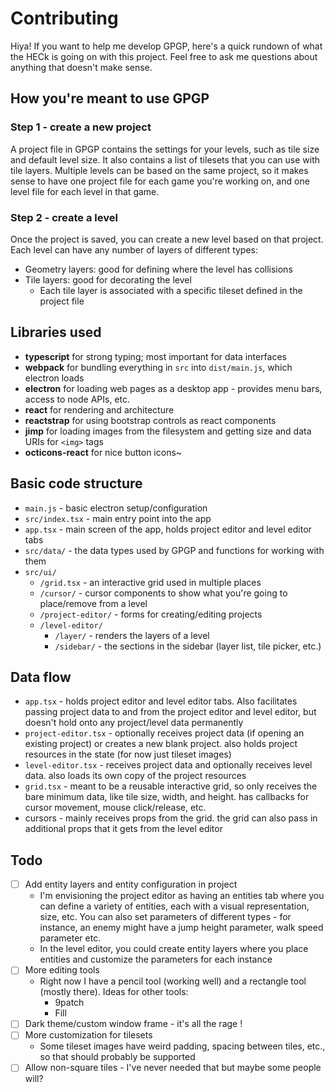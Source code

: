 # Contributing

Hiya! If you want to help me develop GPGP, here's a quick rundown of what the HECk is going on with this project. Feel free to ask me questions about anything that doesn't make sense.

## How you're meant to use GPGP

### Step 1 - create a new project
A project file in GPGP contains the settings for your levels, such as tile size and default level size. It also contains a list of tilesets that you can use with tile layers. Multiple levels can be based on the same project, so it makes sense to have one project file for each game you're working on, and one level file for each level in that game.

### Step 2 - create a level
Once the project is saved, you can create a new level based on that project. Each level can have any number of layers of different types:
- Geometry layers: good for defining where the level has collisions
- Tile layers: good for decorating the level
	- Each tile layer is associated with a specific tileset defined in the project file

## Libraries used
- **typescript** for strong typing; most important for data interfaces
- **webpack** for bundling everything in `src` into `dist/main.js`, which electron loads
- **electron** for loading web pages as a desktop app - provides menu bars, access to node APIs, etc.
- **react** for rendering and architecture
- **reactstrap** for using bootstrap controls as react components
- **jimp** for loading images from the filesystem and getting size and data URIs for `<img>` tags
- **octicons-react** for nice button icons~

## Basic code structure
- `main.js` - basic electron setup/configuration
- `src/index.tsx` - main entry point into the app
- `app.tsx` - main screen of the app, holds project editor and level editor tabs
- `src/data/` - the data types used by GPGP and functions for working with them
- `src/ui/`
	- `/grid.tsx` - an interactive grid used in multiple places
	- `/cursor/` - cursor components to show what you're going to place/remove from a level
	- `/project-editor/` - forms for creating/editing projects
	- `/level-editor/`
		- `/layer/` - renders the layers of a level
		- `/sidebar/` - the sections in the sidebar (layer list, tile picker, etc.)

## Data flow
- `app.tsx` - holds project editor and level editor tabs. Also facilitates passing project data to and from the project editor and level editor, but doesn't hold onto any project/level data permanently
- `project-editor.tsx` - optionally receives project data (if opening an existing project) or creates a new blank project. also holds project resources in the state (for now just tileset images)
- `level-editor.tsx` - receives project data and optionally receives level data. also loads its own copy of the project resources
- `grid.tsx` - meant to be a reusable interactive grid, so only receives the bare minimum data, like tile size, width, and height. has callbacks for cursor movement, mouse click/release, etc.
- cursors - mainly receives props from the grid. the grid can also pass in additional props that it gets from the level editor

## Todo
- [ ] Add entity layers and entity configuration in project
	- I'm envisioning the project editor as having an entities tab where you can define a variety of entities, each with a visual representation, size, etc. You can also set parameters of different types - for instance, an enemy might have a jump height parameter, walk speed parameter etc.
	- In the level editor, you could create entity layers where you place entities and customize the parameters for each instance
- [ ] More editing tools
	- Right now I have a pencil tool (working well) and a rectangle tool (mostly there). Ideas for other tools:
		- 9patch
		- Fill
- [ ] Dark theme/custom window frame - it's all the rage !
- [ ] More customization for tilesets
	- Some tileset images have weird padding, spacing between tiles, etc., so that should probably be supported
- [ ] Allow non-square tiles - I've never needed that but maybe some people will?
